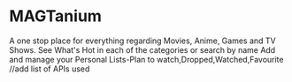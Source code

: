 # MAGTanium
A one stop place for everything regarding Movies, Anime, Games and  TV Shows.
See What's Hot in each of the categories or search by name 
Add and manage your Personal Lists-Plan to watch,Dropped,Watched,Favourite
//add list of APIs used

